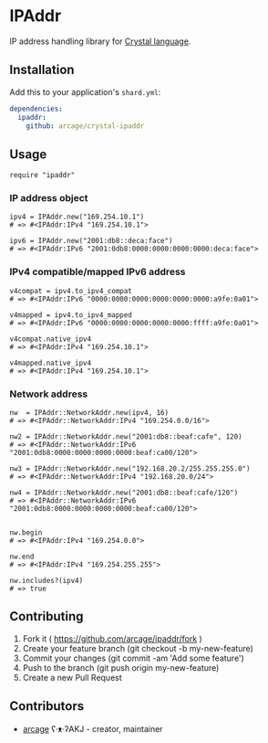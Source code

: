 # IPAddr

IP address handling library for [Crystal language](https://crystal-lang.org).

## Installation

Add this to your application's `shard.yml`:

```yaml
dependencies:
  ipaddr:
    github: arcage/crystal-ipaddr
```

## Usage

```crystal
require "ipaddr"
```

### IP address object

```crystal
ipv4 = IPAddr.new("169.254.10.1")
# => #<IPAddr:IPv4 "169.254.10.1">

ipv6 = IPAddr.new("2001:db8::deca:face")
# => #<IPAddr:IPv6 "2001:0db8:0000:0000:0000:0000:deca:face">
```

### IPv4 compatible/mapped IPv6 address

```crystal
v4compat = ipv4.to_ipv4_compat
# => #<IPAddr:IPv6 "0000:0000:0000:0000:0000:0000:a9fe:0a01">

v4mapped = ipv4.to_ipv4_mapped
# => #<IPAddr:IPv6 "0000:0000:0000:0000:0000:ffff:a9fe:0a01">

v4compat.native_ipv4
# => #<IPAddr:IPv4 "169.254.10.1">

v4mapped.native_ipv4
# => #<IPAddr:IPv4 "169.254.10.1">
```

### Network address

```crystal
nw  = IPAddr::NetworkAddr.new(ipv4, 16)
# => #<IPAddr::NetworkAddr:IPv4 "169.254.0.0/16">

nw2 = IPAddr::NetworkAddr.new("2001:db8::beaf:cafe", 120)
# => #<IPAddr::NetworkAddr:IPv6 "2001:0db8:0000:0000:0000:0000:beaf:ca00/120">

nw3 = IPAddr::NetworkAddr.new("192.168.20.2/255.255.255.0")
# => #<IPAddr::NetworkAddr:IPv4 "192.168.20.0/24">

nw4 = IPAddr::NetworkAddr.new("2001:db8::beaf:cafe/120")
# => #<IPAddr::NetworkAddr:IPv6 "2001:0db8:0000:0000:0000:0000:beaf:ca00/120">


nw.begin
# => #<IPAddr:IPv4 "169.254.0.0">

nw.end
# => #<IPAddr:IPv4 "169.254.255.255">

nw.includes?(ipv4)
# => true

```
## Contributing

1. Fork it ( https://github.com/arcage/ipaddr/fork )
2. Create your feature branch (git checkout -b my-new-feature)
3. Commit your changes (git commit -am 'Add some feature')
4. Push to the branch (git push origin my-new-feature)
5. Create a new Pull Request

## Contributors

- [arcage](https://github.com/arcage) ʕ·ᴥ·ʔAKJ - creator, maintainer
